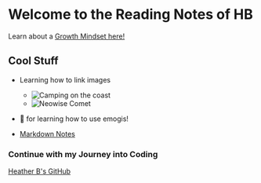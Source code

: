 # Welcome to the Reading Notes of HB
Learn about a [Growth Mindset here!](https://vbchomp.github.io/reading-notes/Growth.md)

## Cool Stuff
- Learning how to link images
  - ![Camping on the coast](reading-notes/campcoast.JPG)
  - ![Neowise Comet](reading-notes/neowise.jpeg)

- :clap: for learning how to use emogis!

- [Markdown Notes](https://vbchomp.github.io/reading-notes/MarkdownNotes.md)

### Continue with my Journey into Coding
[Heather B's GitHub](https://vbchomp.github.io/reading-notes/)


